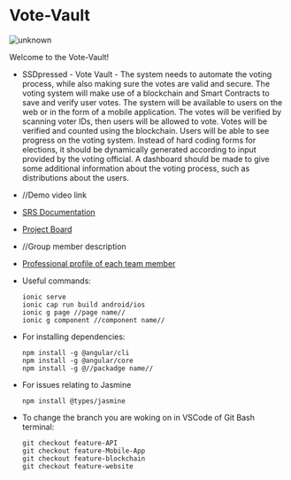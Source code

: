 # Vote-Vault

![unknown](https://user-images.githubusercontent.com/86471999/166426210-88cb2c90-15d7-45fb-b062-684eba26cb75.png)

Welcome to the Vote-Vault!

* SSDpressed - Vote Vault - The system needs to automate the voting process, while also making sure the votes are
  valid and secure. The voting system will make use of a blockchain and Smart Contracts
  to save and verify user votes. The system will be available to users on the web or in the
  form of a mobile application. The votes will be verified by scanning voter IDs, then users
  will be allowed to vote. Votes will be verified and counted using the blockchain. Users
  will be able to see progress on the voting system. Instead of hard coding forms for
  elections, it should be dynamically generated according to input provided by the voting
  official. A dashboard should be made to give some additional information about the
  voting process, such as distributions about the users.
* //Demo video link
* [SRS Documentation](https://github.com/COS301-SE-2022/Vote-Vault/wiki/SRS-Documentation)
* [Project Board](https://github.com/COS301-SE-2022/Vote-Vault/projects)
* //Group member description
* [Professional profile of each team member](https://github.com/COS301-SE-2022/Vote-Vault/wiki/Meet-The-Team)
* Useful commands:

  ```
  ionic serve
  ionic cap run build android/ios
  ionic g page //page name//
  ionic g component //component name//
  ```

* For installing dependencies:

  ```
  npm install -g @angular/cli
  npm install -g @angular/core
  npm install -g @//packadge name//
  ```

* For issues relating to Jasmine

  ```
  npm install @types/jasmine
  ```

* To change the branch you are woking on in VSCode of Git Bash terminal:

  ```
  git checkout feature-API
  git checkout feature-Mobile-App
  git checkout feature-blockchain
  git checkout feature-website
  ```
 
